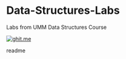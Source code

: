 # Data-Structures-Labs
Labs from UMM Data Structures Course



[![ghit.me](https://ghit.me/badge.svg?repo=perfettiful/Data-Structures-Labs)](https://ghit.me/repo/perfettiful/Data-Structures-Labs)

<snippet>
  <content>
  <![CDATA[# ${1:Project Name}
TODO: Write a project description
## Installation
TODO: Describe the installation process
## Usage
TODO: Write usage instructions
## Contributing
1. Fork it!
2. Create your feature branch: `git checkout -b my-new-feature`
3. Commit your changes: `git commit -am 'Add some feature'`
4. Push to the branch: `git push origin my-new-feature`
5. Submit a pull request :D
## History
TODO: Write history
## Credits
TODO: Write credits
## License
TODO: Write license
]]></content>
  <tabTrigger>readme</tabTrigger>
</snippet>
